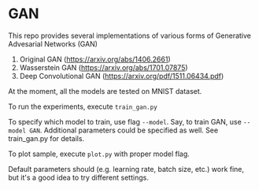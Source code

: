 # GAN

This repo provides several implementations of various forms of Generative Advesarial Networks (GAN)

1. Original GAN (https://arxiv.org/abs/1406.2661)
2. Wasserstein GAN (https://arxiv.org/abs/1701.07875)
3. Deep Convolutional GAN (https://arxiv.org/pdf/1511.06434.pdf)

At the moment, all the models are tested on MNIST dataset. 

To run the experiments, execute ```train_gan.py```

To specify which model to train, use flag ```--model```. Say, to train GAN, use ```--model GAN```.
Additional parameters could be specified as well. See train_gan.py for details.

To plot sample, execute ```plot.py``` with proper model flag.

Default parameters should (e.g. learning rate, batch size, etc.) work fine, but it's a good idea to try different settings.